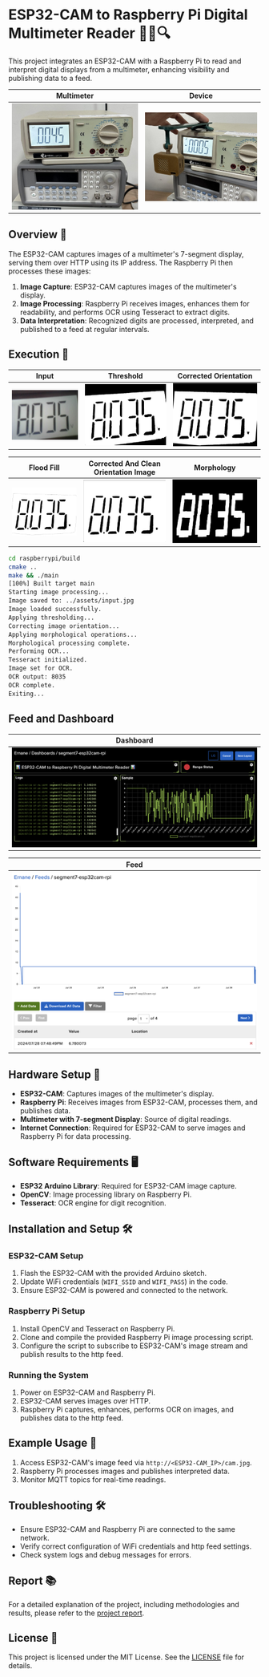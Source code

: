 # ESP32-CAM to Raspberry Pi Digital Multimeter Reader 📸🔢🔍

This project integrates an ESP32-CAM with a Raspberry Pi to read and interpret digital displays from a multimeter, enhancing visibility and publishing data to a feed.

| Multimeter | Device |
|:-:|:-:|
|![Multimeter](assets/multimeter.png)|![Device](assets/device.png)|

## Overview 📝

The ESP32-CAM captures images of a multimeter's 7-segment display, serving them over HTTP using its IP address. The Raspberry Pi then processes these images:

1. **Image Capture**: ESP32-CAM captures images of the multimeter's display.
2. **Image Processing**: Raspberry Pi receives images, enhances them for readability, and performs OCR using Tesseract to extract digits.
3. **Data Interpretation**: Recognized digits are processed, interpreted, and published to a feed at regular intervals.

## Execution 🚀

| Input | Threshold | Corrected Orientation |
|:-:|:-:|:-:|
|![input](assets/input.png)|![threshold](assets/threshold.png)|![corrected_orientation](assets/corrected_orientation.png)|

| Flood Fill | Corrected And Clean Orientation Image | Morphology |
|:-:|:-:|:-:|
|![flood_fill](assets/flood_fill.png)|![corrected_and_clean_orientation_image](assets/corrected_and_clean_orientation_image.png)|![morphology](assets/morphology.png)|

```bash
cd raspberrypi/build
cmake ..
make && ./main
[100%] Built target main
Starting image processing...
Image saved to: ../assets/input.jpg
Image loaded successfully.
Applying thresholding...
Correcting image orientation...
Applying morphological operations...
Morphological processing complete.
Performing OCR...
Tesseract initialized.
Image set for OCR.
OCR output: 8035
OCR complete.
Exiting...
```

## Feed and Dashboard

| Dashboard |
|:-:|
|[![Adafruit IO Dashboard](assets/dashboard.png)](https://io.adafruit.com/Ernane/dashboards/segment7-esp32cam-rpi)|

| Feed |
|:-:|
|[![Adafruit IO Feed](assets/feed.png)](https://io.adafruit.com/Ernane/feeds/segment7-esp32cam-rpi)|

## Hardware Setup 🔧

- **ESP32-CAM**: Captures images of the multimeter's display.
- **Raspberry Pi**: Receives images from ESP32-CAM, processes them, and publishes data.
- **Multimeter with 7-segment Display**: Source of digital readings.
- **Internet Connection**: Required for ESP32-CAM to serve images and Raspberry Pi for data processing.

## Software Requirements 🖥️

- **ESP32 Arduino Library**: Required for ESP32-CAM image capture.
- **OpenCV**: Image processing library on Raspberry Pi.
- **Tesseract**: OCR engine for digit recognition.

## Installation and Setup 🛠️

### ESP32-CAM Setup

1. Flash the ESP32-CAM with the provided Arduino sketch.
2. Update WiFi credentials (`WIFI_SSID` and `WIFI_PASS`) in the code.
3. Ensure ESP32-CAM is powered and connected to the network.

### Raspberry Pi Setup

1. Install OpenCV and Tesseract on Raspberry Pi.
2. Clone and compile the provided Raspberry Pi image processing script.
3. Configure the script to subscribe to ESP32-CAM's image stream and publish results to the http feed.

### Running the System

1. Power on ESP32-CAM and Raspberry Pi.
2. ESP32-CAM serves images over HTTP.
3. Raspberry Pi captures, enhances, performs OCR on images, and publishes data to the http feed.

## Example Usage 🧪

1. Access ESP32-CAM's image feed via `http://<ESP32-CAM_IP>/cam.jpg`.
2. Raspberry Pi processes images and publishes interpreted data.
3. Monitor MQTT topics for real-time readings.

## Troubleshooting 🛠️

- Ensure ESP32-CAM and Raspberry Pi are connected to the same network.
- Verify correct configuration of WiFi credentials and http feed settings.
- Check system logs and debug messages for errors.

## Report 📚

For a detailed explanation of the project, including methodologies and results, please refer to the [project report](doc/report.pdf).

## License 📄

This project is licensed under the MIT License. See the [LICENSE](LICENSE) file for details.
